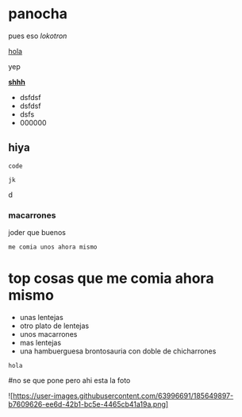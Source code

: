 # panocha
pues eso *lokotron*

[hola](https://xionix.dev)

yep

[**shhh**](https://github.com/xoneruh)

- dsfdsf
- dsfdsf
- dsfs
- 000000

## hiya

```
code

jk

```
d
### macarrones
joder que buenos
```
me comia unos ahora mismo
```
# top cosas que me comia ahora mismo

- unas lentejas
- otro plato de lentejas
- unos macarrones
- mas lentejas
- una hambuerguesa brontosauria con doble de chicharrones

```
hola
```


#no se que pone pero ahi esta la foto

![https://user-images.githubusercontent.com/63996691/185649897-b7609626-ee6d-42b1-bc5e-4465cb41a19a.png]
